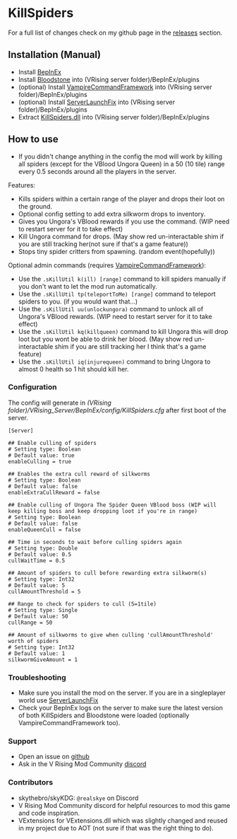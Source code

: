 # KillSpiders
For a full list of changes check on my github page in the [releases](https://github.com/skythebro/VRisingKillSpiders/releases) section.

## Installation (Manual)

* Install [BepInEx](https://docs.bepinex.dev/master/articles/user_guide/installation/index.html)
* Install [Bloodstone](https://v-rising.thunderstore.io/package/deca/Bloodstone) into (VRising server folder)/BepInEx/plugins
* (optional) Install [VampireCommandFramework](https://v-rising.thunderstore.io/package/deca/VampireCommandFramework/) into (VRising server folder)/BepInEx/plugins
* (optional) Install [ServerLaunchFix](https://v-rising.thunderstore.io/package/Mythic/ServerLaunchFix/) into (VRising server folder)/BepInEx/plugins
* Extract [KillSpiders.dll](https://thunderstore.io/package/download/Skies/SpiderKiller/1.2.0/) into (VRising server folder)/BepInEx/plugins

## How to use

* If you didn't change anything in the config the mod will work by killing all spiders (except for the VBlood Ungora Queen) in a 50 (10 tile) range every 0.5 seconds around all the players in the server.

Features:
- Kills spiders within a certain range of the player and drops their loot on the ground.
- Optional config setting to add extra silkworm drops to inventory.
- Gives you Ungora's VBlood rewards if you use the command. (WIP need to restart server for it to take effect)
- Kill Ungora command for drops. (May show red un-interactable shim if you are still tracking her(not sure if that's a game feature))
- Stops tiny spider critters from spawning. (random event(hopefully))

Optional admin commands (requires [VampireCommandFramework](https://v-rising.thunderstore.io/package/deca/VampireCommandFramework/)):
- Use the `.sKillUtil k(ill) [range]` command to kill spiders manually if you don't want to let the mod run automatically.
- Use the `.sKillUtil tp(teleportToMe) [range]` command to teleport spiders to you. (if you would want that...)
- Use the `.sKillUtil uu(unlockungora)` command to unlock all of Ungora's VBlood rewards. (WIP need to restart server for it to take effect)
- Use the `.sKillUtil kq(killqueen)` command to kill Ungora this will drop loot but you wont be able to drink her blood. (May show red un-interactable shim if you are still tracking her I think that's a game feature)
- Use the `.sKillUtil iq(injurequeen)` command to bring Ungora to almost 0 health so 1 hit should kill her.

### Configuration
The config will generate in _(VRising folder)/VRising_Server/BepInEx/config/KillSpiders.cfg_ after first boot of the server.

```
[Server]

## Enable culling of spiders
# Setting type: Boolean
# Default value: true
enableCulling = true

## Enables the extra cull reward of silkworms
# Setting type: Boolean
# Default value: false
enableExtraCullReward = false

## Enable culling of Ungora The Spider Queen VBlood boss (WIP will keep killing boss and keep dropping loot if you're in range)
# Setting type: Boolean
# Default value: false
enableQueenCull = false

## Time in seconds to wait before culling spiders again
# Setting type: Double
# Default value: 0.5
cullWaitTime = 0.5

## Amount of spiders to cull before rewarding extra silkworm(s)
# Setting type: Int32
# Default value: 5
cullAmountThreshold = 5

## Range to check for spiders to cull (5=1tile)
# Setting type: Single
# Default value: 50
cullRange = 50

## Amount of silkworms to give when culling 'cullAmountThreshold' worth of spiders
# Setting type: Int32
# Default value: 1
silkwormGiveAmount = 1
```

### Troubleshooting
- Make sure you install the mod on the server. If you are in a singleplayer world use [ServerLaunchFix](https://v-rising.thunderstore.io/package/Mythic/ServerLaunchFix/)
- Check your BepInEx logs on the server to make sure the latest version of both KillSpiders and Bloodstone were loaded (optionally VampireCommandFramework too).

### Support
- Open an issue on [github](https://github.com/skythebro/VRisingKillSpiders/issues)
- Ask in the V Rising Mod Community [discord](https://vrisingmods.com/discord)

### Contributors
- skythebro/skyKDG: `@realskye` on Discord
- V Rising Mod Community discord for helpful resources to mod this game and code inspiration.
- VExtensions for VExtensions.dll which was slightly changed and reused in my project due to AOT (not sure if that was the right thing to do).